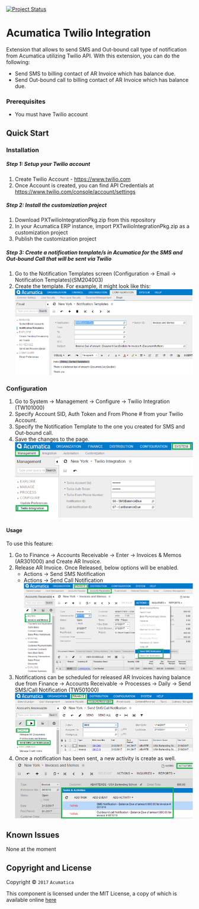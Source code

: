 [![Project Status](http://opensource.box.com/badges/active.svg)](http://opensource.box.com/badges)

Acumatica Twilio Integration
==================================

Extension that allows to send SMS and Out-bound call type of notification from Acumatica utilizing Twilio API. With this extension, you can do the following:
* Send SMS to billing contact of AR Invoice which has balance due.
* Send Out-bound call to billing contact of AR Invoice which has balance due.

### Prerequisites
* You must have Twilio account 

Quick Start
-----------

### Installation

##### Step 1: Setup your Twilio account
1. Create Twilio Account - https://www.twilio.com
2. Once Account is created, you can find API Credentials at https://www.twilio.com/console/account/settings

##### Step 2: Install the customization project
1. Download PXTwilioIntegrationPkg.zip from this repository
2. In your Acumatica ERP instance, import PXTwilioIntegrationPkg.zip as a customization project
3. Publish the customization project

##### Step 3: Create a notification template/s in Acumatica for the SMS and Out-bound Call that will be sent via Twilio
1. Go to the Notification Templates screen (Configuration -> Email -> Notification Templates)(SM204003)
2. Create the template. For example, it might look like this:
![Notification Template Example](/_ReadMeImages/SM204003.png)

### Configuration
1. Go to System -> Management -> Configure -> Twilio Integration (TW101000)
2. Specify Account SID, Auth Token and From Phone # from your Twilio Account.
3. Specify the Notification Template to the one you created for SMS and Out-bound call.
4. Save the changes to the page.
![Twilio Integration](/_ReadMeImages/TW101000.png)

#### Usage

To use this feature:

1. Go to Finance -> Accounts Receivable -> Enter -> Invoices & Memos (AR301000) and Create AR Invoice.
2. Release AR Invoice. Once Released, below options will be enabled.
   * Actions -> Send SMS Notification
   * Actions -> Send Call Notification
![Advanced Notification Options](/_ReadMeImages/AR301000.png)
3. Notifications can be scheduled for released AR Invoices having balance due from Finance -> Accounts Receivable -> Processes -> Daily -> Send SMS/Call Notification (TW501000)
![Advanced Notification Options](/_ReadMeImages/TW501000.png)
4. Once a notification has been sent, a new activity is create as well. 
![Advanced Notification Options](/_ReadMeImages/AR301000Activities.png)

Known Issues
------------
None at the moment

## Copyright and License

Copyright © `2017` `Acumatica`

This component is licensed under the MIT License, a copy of which is available online [here](LICENSE.md)
